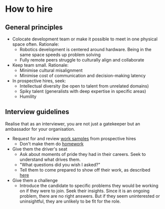 # How to hire

## General principles

- Colocate development team or make it possible to meet in one physical space often. Rationale:
  - Robotics development is centered around hardware. Being in the same space speeds up problem solving
  - Fully remote peers struggle to culturally align and collaborate
- Keep team small. Rationale:
  - Minimise cultural misalignment
  - Minimise cost of communication and decision-making latency
- In prospective hires, seek:
  - Intellectual diversity (be open to talent from unrelated domains)
  - Spiky talent (generalists with deep expertise in specific areas)
  - Humility

## Interview guidelines

Realise that as an interviewer, you are not just a gatekeeper but an ambassador for your organisation.

- Request for and review [work samples](./media/work_samples.pdf) from prospective hires
  - Don't make them do [homework](./media/homework.pdf)
- Give them the driver's seat
  - Ask about moments of pride they had in their careers. Seek to understand what drives them.
  - "What questions did you wish I asked?"
  - Tell them to come prepared to show off their work, as described [here](./media/colleagues_wanted.pdf)
- Give them a challenge
  - Introduce the candidate to specific problems they would be working on if they were to join. Seek their insights. Since it is an ongoing problem, there are no right answers. But if they seem uninterested or uninsightful, they are unlikely to be fit for the role.
